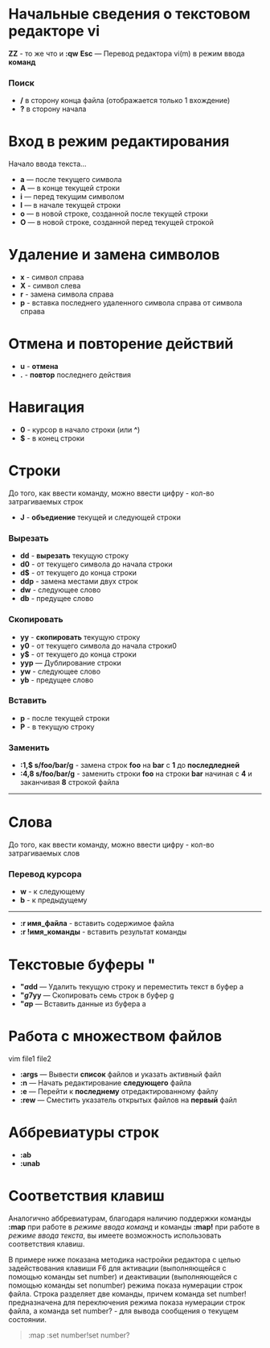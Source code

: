 # Начальные сведения о текстовом редакторе vi
**ZZ** - то же что и **:qw**
**Esc** — Перевод редактора vi(m) в режим ввода **команд**
### Поиск
  + **/** в сторону конца файла (отображается только 1 вхождение)
  + **?** в сторону начала

# Вход в режим редактирования
Начало ввода текста...
+ **a** — после текущего символа
+ **A** — в конце текущей строки
+ **i** — перед текущим символом
+ **I** — в начале текущей строки
+ **o** — в новой строке, созданной после текущей строки
+ **O** — в новой строке, созданной перед текущей строкой

# Удаление и замена символов
+ **x** - символ справа
+ **X** - символ слева
+ **r** - замена символа справа
+ **p** - вставка последнего удаленного символа справа от символа справа

# Отмена и повторение действий
+ **u** - **отмена**
+ **.** - **повтор** последнего действия

# Навигация
+ **0** - курсор в начало строки (или **^**)
+ **$** - в конец строки

# Строки
До того, как ввести команду, можно ввести цифру - кол-во затрагиваемых строк
+ **J** - **объедиение** текущей и следующей строки

### Вырезать
  + **dd** - **вырезать** текущую строку
  + **d0** - от текущего символа до начала строки
  + **d$** - от текущего до конца строки
  + **ddp** - замена местами двух строк
  + **dw** - следующее слово
  + **db** - предущее слово
    
### Скопировать
  + **yy** - **скопировать** текущую строку
  + **y0** - от текущего символа до начала строки0
  + **y$** - от текущего до конца строки
  + **yyp** — Дублирование строки
  + **yw** - следующее слово
  + **yb** - предущее слово

### Вставить 
  + **p** - после текущей строки
  + **P** - в текущую строку

### Заменить
  + **:1,$ s/foo/bar/g** - замена строк **foo** на **bar** с **1** до **последледней**
  + **:4,8 s/foo/bar/g** - заменить строки **foo** на строки **bar** начиная с **4** и заканчивая **8** строкой файла
---

# Слова
До того, как ввести команду, можно ввести цифру - кол-во затрагиваемых слов

### Перевод курсора
  + **w** - к следующему
  + **b** - к предыдущему
---

+ **:r имя_файла** - вставить содержимое файла
+ **:r !имя_команды** - вставить результат команды

# Текстовые буферы **"**
+ **"***a***dd** — Удалить текущую строку и переместить текст в буфер a
+ **"***g*7**yy** — Скопировать семь строк в буфер g
+ **"***a***p** — Вставить данные из буфера a

# Работа с множеством файлов
vim file1 file2
+ **:args** — Вывести **список** файлов и указать активный файл
+ **:n** — Начать редактирование **следующего** файла
+ **:e** — Перейти к **последнему** отредактированному файлу
+ **:rew** — Сместить указатель открытых файлов на **первый** файл

# Аббревиатуры строк
+ **:ab**
+ **:unab**

# Соответствия клавиш
Аналогично аббревиатурам, благодаря наличию поддержки команды **:map** при работе в *режиме ввода команд*
и команды **:map!** при работе в *режиме ввода текста*, вы имеете возможность использовать соответствия клавиш.

В примере ниже показана методика настройки редактора с целью задействования клавиши F6 для активации (выполняющейся с помощью команды set number) и деактивации (выполняющейся с помощью команды set nonumber) режима показа нумерации строк файла. Строка <bar> разделяет две команды, причем команда set number! предназначена для переключения режима показа нумерации строк файла, а команда set number? - для вывода сообщения о текущем состоянии.
>:map <F6> :set number!<bar>set number?<CR>

